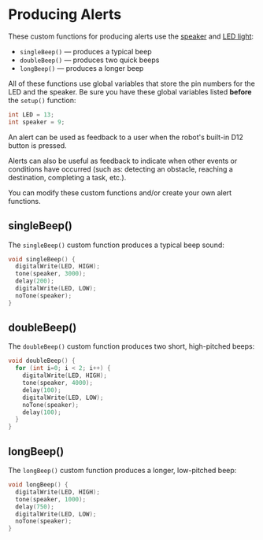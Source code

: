 # Producing Alerts

These custom functions for producing alerts use the [speaker](../physical-outputs/speaker-buzzer.md) and [LED light](../physical-outputs/led-light.md):

* `singleBeep()` — produces a typical beep
* `doubleBeep()` — produces two quick beeps
* `longBeep()` — produces a longer beep

All of these functions use global variables that store the pin numbers for the LED and the speaker. Be sure you have these global variables listed **before** the `setup()` function:

```cpp
int LED = 13;
int speaker = 9;
```

An alert can be used as feedback to a user when the robot's built-in D12 button is pressed.

Alerts can also be useful as feedback to indicate when other events or conditions have occurred \(such as:  detecting an obstacle, reaching a destination, completing a task, etc.\).

You can modify these custom functions and/or create your own alert functions.

## singleBeep\(\)

The `singleBeep()` custom function produces a typical beep sound:

```cpp
void singleBeep() {
  digitalWrite(LED, HIGH);
  tone(speaker, 3000);
  delay(200);
  digitalWrite(LED, LOW);
  noTone(speaker);  
}
```

## doubleBeep\(\)

The `doubleBeep()` custom function produces two short, high-pitched beeps:

```cpp
void doubleBeep() {
  for (int i=0; i < 2; i++) {
    digitalWrite(LED, HIGH);
    tone(speaker, 4000);
    delay(100);
    digitalWrite(LED, LOW);
    noTone(speaker); 
    delay(100);    
  }
}
```

## longBeep\(\)

The `longBeep()` custom function produces a longer, low-pitched beep:

```cpp
void longBeep() {
  digitalWrite(LED, HIGH);
  tone(speaker, 1000);
  delay(750);
  digitalWrite(LED, LOW);
  noTone(speaker);
}
```

